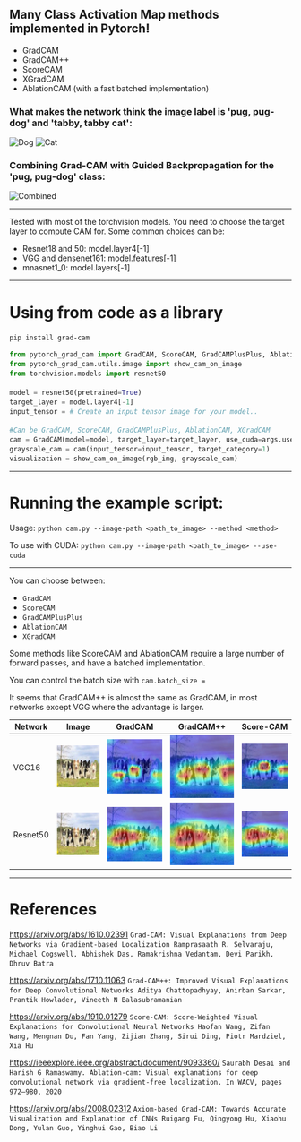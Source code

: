 ## Many Class Activation Map methods implemented in Pytorch! ##
- GradCAM
- GradCAM++
- ScoreCAM
- XGradCAM
- AblationCAM (with a fast batched implementation)

### What makes the network think the image label is 'pug, pug-dog' and 'tabby, tabby cat':
![Dog](https://github.com/jacobgil/pytorch-grad-cam/blob/master/examples/dog.jpg?raw=true) ![Cat](https://github.com/jacobgil/pytorch-grad-cam/blob/master/examples/cat.jpg?raw=true)

### Combining Grad-CAM with Guided Backpropagation for the 'pug, pug-dog' class:
![Combined](https://github.com/jacobgil/pytorch-grad-cam/blob/master/examples/cam_gb_dog.jpg?raw=true)

----------

Tested with most of the torchvision models.
You need to choose the target layer to compute CAM for.
Some common choices can be:
- Resnet18 and 50: model.layer4[-1]
- VGG and densenet161: model.features[-1]
- mnasnet1_0: model.layers[-1]

----------

# Using from code as a library

`pip install grad-cam`

```python
from pytorch_grad_cam import GradCAM, ScoreCAM, GradCAMPlusPlus, AblationCAM, XGradCAM
from pytorch_grad_cam.utils.image import show_cam_on_image
from torchvision.models import resnet50

model = resnet50(pretrained=True)
target_layer = model.layer4[-1]
input_tensor = # Create an input tensor image for your model..

#Can be GradCAM, ScoreCAM, GradCAMPlusPlus, AblationCAM, XGradCAM
cam = GradCAM(model=model, target_layer=target_layer, use_cuda=args.use_cuda)
grayscale_cam = cam(input_tensor=input_tensor, target_category=1)
visualization = show_cam_on_image(rgb_img, grayscale_cam)
```

----------

# Running the example script:

Usage: `python cam.py --image-path <path_to_image> --method <method>`

To use with CUDA:
`python cam.py --image-path <path_to_image> --use-cuda`

----------

You can choose between:
- `GradCAM`
- `ScoreCAM`
- `GradCAMPlusPlus`
- `AblationCAM`
- `XGradCAM`

Some methods like ScoreCAM and AblationCAM require a large number of forward passes,
and have a batched implementation.

You can control the batch size with
`cam.batch_size = `

It seems that GradCAM++ is almost the same as GradCAM, in
most networks except VGG where the advantage is larger.

| Network  | Image | GradCAM  |  GradCAM++ |  Score-CAM | 
| ---------|-------|----------|------------|------------|
| VGG16    | ![](examples/dogs.png) | ![](examples/dogs_gradcam_vgg16.jpg)     |  ![](examples/dogs_gradcam++_vgg16.jpg)   |![](examples/dogs_scorecam_vgg16.jpg)   |
| Resnet50 | ![](examples/dogs.png) | ![](examples/dogs_gradcam_resnet50.jpg)  |  ![](examples/dogs_gradcam++_resnet50.jpg)|  ![](examples/dogs_scorecam_resnet50.jpg)   |


----------

# References

https://arxiv.org/abs/1610.02391
`Grad-CAM: Visual Explanations from Deep Networks via Gradient-based Localization
Ramprasaath R. Selvaraju, Michael Cogswell, Abhishek Das, Ramakrishna Vedantam, Devi Parikh, Dhruv Batra`

https://arxiv.org/abs/1710.11063
`Grad-CAM++: Improved Visual Explanations for Deep Convolutional Networks
Aditya Chattopadhyay, Anirban Sarkar, Prantik Howlader, Vineeth N Balasubramanian`

https://arxiv.org/abs/1910.01279
`Score-CAM: Score-Weighted Visual Explanations for Convolutional Neural Networks
Haofan Wang, Zifan Wang, Mengnan Du, Fan Yang, Zijian Zhang, Sirui Ding, Piotr Mardziel, Xia Hu`

https://ieeexplore.ieee.org/abstract/document/9093360/
`Saurabh Desai and Harish G Ramaswamy. Ablation-cam: Visual explanations for deep
convolutional network via gradient-free localization. In WACV, pages 972–980, 2020`

https://arxiv.org/abs/2008.02312
`Axiom-based Grad-CAM: Towards Accurate Visualization and Explanation of CNNs
Ruigang Fu, Qingyong Hu, Xiaohu Dong, Yulan Guo, Yinghui Gao, Biao Li`